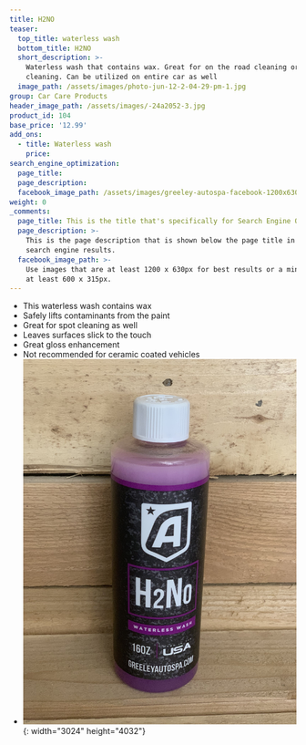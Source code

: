 ```yaml
---
title: H2NO
teaser:
  top_title: waterless wash
  bottom_title: H2NO
  short_description: >-
    Waterless wash that contains wax. Great for on the road cleaning or spot
    cleaning. Can be utilized on entire car as well
  image_path: /assets/images/photo-jun-12-2-04-29-pm-1.jpg
group: Car Care Products
header_image_path: /assets/images/-24a2052-3.jpg
product_id: 104
base_price: '12.99'
add_ons:
  - title: Waterless wash
    price:
search_engine_optimization:
  page_title:
  page_description:
  facebook_image_path: /assets/images/greeley-autospa-facebook-1200x630.png
weight: 0
_comments:
  page_title: This is the title that's specifically for Search Engine Optimization.
  page_description: >-
    This is the page description that is shown below the page title in the
    search engine results.
  facebook_image_path: >-
    Use images that are at least 1200 x 630px for best results or a minimum of
    at least 600 x 315px.
---
```


* This waterless wash contains wax
* Safely lifts contaminants from the paint
* Great for spot cleaning as well
* Leaves surfaces slick to the touch
* Great gloss enhancement
* Not recommended for ceramic coated vehicles
* ![](/assets/images/photo-jun-12-2-04-29-pm.jpg){: width="3024" height="4032"}